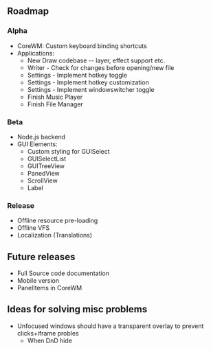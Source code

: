 
## Roadmap

### Alpha

* CoreWM: Custom keyboard binding shortcuts
* Applications:
  * New Draw codebase -- layer, effect support etc.
  * Writer - Check for changes before opening/new file
  * Settings - Implement hotkey toggle
  * Settings - Implement hotkey customization
  * Settings - Implement windowswitcher toggle
  * Finish Music Player
  * Finish File Manager

### Beta

* Node.js backend
* GUI Elements:
  * Custom styling for GUISelect
  * GUISelectList
  * GUITreeView
  * PanedView
  * ScrollView
  * Label

### Release

* Offline resource pre-loading
* Offline VFS
* Localization (Translations)

## Future releases
* Full Source code documentation
* Mobile version
* PanelItems in CoreWM

## Ideas for solving misc problems
* Unfocused windows should have a transparent overlay to prevent clicks+iframe probles
  * When DnD hide
